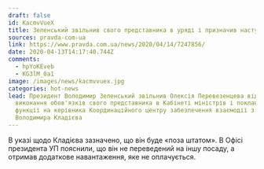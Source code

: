 ```yaml
---
draft: false
id: KacmvVueX
title: Зеленський звільнив свого представника в уряді і призначив наступника
sources: pravda-com-ua
link: https://www.pravda.com.ua/news/2020/04/14/7247856/
date: 2020-04-13T14:17:40.744Z
comments:
  - hpYoKEveb
  - KG3lM_0a1
image: /images/news/kacmvvuex.jpg
categories: hot-news
lead: Президент Володимир Зеленський звільнив Олексія Перевезенцева від
  виконання обов'язків свого представника в Кабінеті міністрів і поклав ці
  функції на керівника Координаційного центру забезпечення взаємодії з урядом
  Володимира Кладієва
---
```

В указі щодо Кладієва зазначено, що він буде «поза штатом». В Офісі президента УП пояснили, що він не переведений на іншу посаду, а отримав додаткове навантаження, яке не оплачується.

